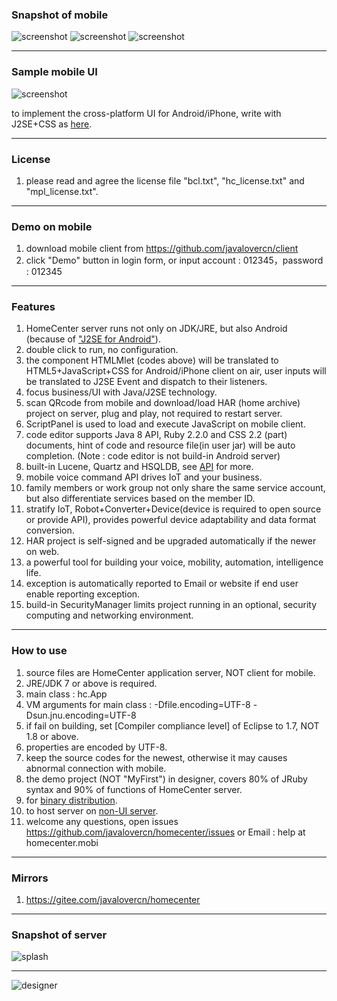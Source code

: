 ### Snapshot of mobile
![screenshot](http://homecenter.mobi/images/sc6.png)
![screenshot](http://homecenter.mobi/images/sc_mlet_bg.png)
![screenshot](http://homecenter.mobi/images/sc8.png)

***
### Sample mobile UI
![screenshot](http://homecenter.mobi/images/sc_mlet.png)

to implement the cross-platform UI for Android/iPhone, write with J2SE+CSS as [here](https://github.com/javalovercn/homecenter/blob/master/docs/develop%20cloud%20app%20with%20J2SE%2BCSS%20for%20iPhone%20and%20Android.md).

***
### License
1. please read and agree the license file "bcl.txt", "hc_license.txt" and "mpl_license.txt".

***
### Demo on mobile
1. download mobile client from https://github.com/javalovercn/client
2. click "Demo" button in login form, or input account : 012345，password : 012345

***
### Features

1. HomeCenter server runs not only on JDK/JRE, but also Android (because of ["J2SE for Android"](https://github.com/javalovercn/j2se_for_android)).
2. double click to run, no configuration.
3. the component HTMLMlet (codes above) will be translated to HTML5+JavaScript+CSS for Android/iPhone client on air, user inputs will be translated to J2SE Event and dispatch to their listeners.
4. focus business/UI with Java/J2SE technology.
5. scan QRcode from mobile and download/load HAR (home archive) project on server, plug and play, not required to restart server.
6. ScriptPanel is used to load and execute JavaScript on mobile client.
7. code editor supports Java 8 API, Ruby 2.2.0 and CSS 2.2 (part) documents, hint of code and resource file(in user jar) will be auto completion. (Note : code editor is not build-in Android server)
8. built-in Lucene, Quartz and HSQLDB, see [API](https://homecenter.mobi/download/javadoc/index.html) for more.
9. mobile voice command API drives IoT and your business.
10. family members or work group not only share the same service account, but also differentiate services based on the member ID.
11. stratify IoT, Robot+Converter+Device(device is required to open source or provide API), provides powerful device adaptability and data format conversion.
12. HAR project is self-signed and be upgraded automatically if the newer on web.
13. a powerful tool for building your voice, mobility, automation, intelligence life.
14. exception is automatically reported to Email or website if end user enable reporting exception.
15. build-in SecurityManager limits project running in an optional, security computing and networking environment.

***
### How to use

1. source files are HomeCenter application server, NOT client for mobile.
2. JRE/JDK 7 or above is required.
3. main class : hc.App
4. VM arguments for main class : -Dfile.encoding=UTF-8 -Dsun.jnu.encoding=UTF-8
5. if fail on building, set [Compiler compliance level] of Eclipse to 1.7, NOT 1.8 or above.
6. properties are encoded by UTF-8.
7. keep the source codes for the newest, otherwise it may causes abnormal connection with mobile.
8. the demo project (NOT "MyFirst") in designer, covers 80% of JRuby syntax and 90% of functions of HomeCenter server.
9. for [binary distribution](https://github.com/javalovercn/hc_server_dist).
10. to host server on [non-UI server](https://github.com/javalovercn/homecenter/blob/master/docs/NoUI%20server%20on%20host.md).
11. welcome any questions, open issues https://github.com/javalovercn/homecenter/issues or Email : help at homecenter.mobi

***
### Mirrors

1. https://gitee.com/javalovercn/homecenter

***
### Snapshot of server

![splash](http://homecenter.mobi/images/splash_n_txt.png)

***

![designer](http://homecenter.mobi/images/usage/pc_designer.png)